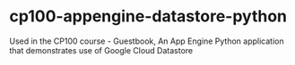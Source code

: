 # cp100-appengine-datastore-python
Used in the CP100 course - Guestbook, An App Engine Python application that demonstrates use of Google Cloud Datastore
